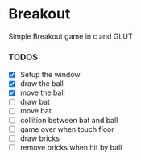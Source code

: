 # Breakout
Simple Breakout game in c and GLUT

### TODOS
- [X] Setup the window
- [X] draw the ball
- [X] move the ball
- [ ] draw bat
- [ ] move bat
- [ ] collition between bat and ball
- [ ] game over when touch floor
- [ ] draw bricks
- [ ] remove bricks when hit by ball
